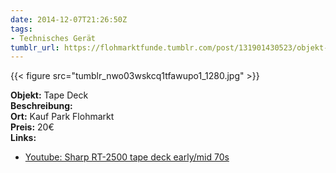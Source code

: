 ```yaml
---
date: 2014-12-07T21:26:50Z
tags:
- Technisches Gerät
tumblr_url: https://flohmarktfunde.tumblr.com/post/131901430523/objekt-tape-deck-beschreibung-lorem-ipsum-ort
---
```

 {{< figure src="tumblr_nwo03wskcq1tfawupo1_1280.jpg" >}}  

**Objekt:** Tape Deck  
**Beschreibung:**   
**Ort:** Kauf Park Flohmarkt  
**Preis:** 20€  
**Links:**

- [Youtube: Sharp RT-2500 tape deck early/mid 70s](https://www.youtube.com/watch?v=UsKapE58kzU)
